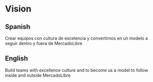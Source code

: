 # Vision


## Spanish
Crear equipos con cultura de excelencia y convertirnos en un modelo a seguir dentro y fuera de MercadoLibre

## English
Build teams with excellence culture and to become us a model to follow inside and outside MercadoLibre

